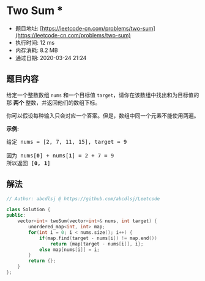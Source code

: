# Two Sum *
- 题目地址: [https://leetcode-cn.com/problems/two-sum](https://leetcode-cn.com/problems/two-sum)
- 执行时间: 12 ms
- 内存消耗: 8.2 MB
- 通过日期: 2020-03-24 21:24

## 题目内容
<p>给定一个整数数组 <code>nums</code> 和一个目标值 <code>target</code>，请你在该数组中找出和为目标值的那 <strong>两个</strong> 整数，并返回他们的数组下标。</p>

<p>你可以假设每种输入只会对应一个答案。但是，数组中同一个元素不能使用两遍。</p>



<p><strong>示例:</strong></p>

<pre>给定 nums = [2, 7, 11, 15], target = 9

因为 nums[<strong>0</strong>] + nums[<strong>1</strong>] = 2 + 7 = 9
所以返回 [<strong>0, 1</strong>]
</pre>


## 解法
```cpp
// Author: abcdlsj @ https://github.com/abcdlsj/Leetcode

class Solution {
public:
    vector<int> twoSum(vector<int>& nums, int target) {
        unordered_map<int, int> map;
        for(int i = 0; i < nums.size(); i++) {
            if(map.find(target - nums[i]) != map.end())
                return {map[target - nums[i]], i};
            else map[nums[i]] = i;
        }
        return {};
    }
};

```